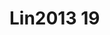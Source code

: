 <a name="material" />

# Lin2013 19
<script type="application/ld+json">
  {
    "@context": "https://schema.org/",
    "@type": "ChemicalSubstance",
    "http://purl.org/dc/terms/conformsTo":
      {
        "@type": "CreativeWork",
        "@id": "https://bioschemas.org/profiles/ChemicalSubstance/0.4-RELEASE/"
      },
    "@id": "https://egonw.github.io/nanowiki/nanowiki466.html#material",
    "name": "Lin2013 19",
    "sameAs": "http://127.0.0.1/mediawiki/index.php/Special:URIResolver/Lin2013_19"
  }
</script>

